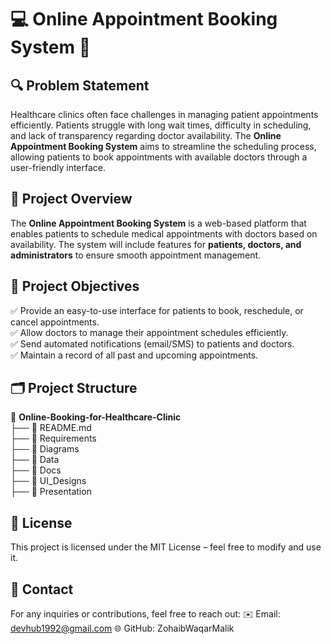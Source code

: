 # 💻 Online Appointment Booking System 📅


## 🔍 Problem Statement
Healthcare clinics often face challenges in managing patient appointments efficiently. Patients struggle with long wait times, difficulty in scheduling, and lack of transparency regarding doctor availability. The **Online Appointment Booking System** aims to streamline the scheduling process, allowing patients to book appointments with available doctors through a user-friendly interface.

## 📜 Project Overview
The **Online Appointment Booking System** is a web-based platform that enables patients to schedule medical appointments with doctors based on availability. The system will include features for **patients, doctors, and administrators** to ensure smooth appointment management.

## 🎯 Project Objectives
✅ Provide an easy-to-use interface for patients to book, reschedule, or cancel appointments.  
✅ Allow doctors to manage their appointment schedules efficiently.  
✅ Send automated notifications (email/SMS) to patients and doctors.  
✅ Maintain a record of all past and upcoming appointments.  

## 🗂️ Project Structure
📁 **Online-Booking-for-Healthcare-Clinic**  
├── 📄 README.md  
├── 📁 Requirements  
├── 📁 Diagrams  
├── 📁 Data  
├── 📁 Docs  
├── 📁 UI_Designs  
├── 📁 Presentation  

## 📜 License
This project is licensed under the MIT License – feel free to modify and use it.

## 📩 Contact
For any inquiries or contributions, feel free to reach out:
✉️ Email: devhub1992@gmail.com
🌐 GitHub: ZohaibWaqarMalik
